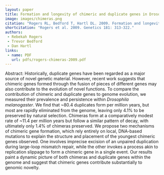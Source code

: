 ```yaml
---
layout: paper
title: Formation and longevity of chimeric and duplicate genes in Drosophila melanogaster
image: images/chimeras.png
citation: "Rogers RL, Bedford T, Hartl DL. 2009. Formation and longevity of chimeric and duplicate genes in Drosophila melanogaster. Genetics 181: 313-322."
shortcitation: "Rogers et al. 2009. Genetics 181: 313-322."
authors:
 - Rebekah Rogers
 - Trevor Bedford
 - Dan Hartl 
links:
 - name: PDF
   url: pdfs/rogers-chimeras-2009.pdf
---
```


Abstract: Historically, duplicate genes have been regarded as a major source of novel genetic material. However, recent work suggests that chimeric genes formed through the fusion of pieces of different genes may also contribute to the evolution of novel functions. To compare the contribution of chimeric and duplicate genes to genome evolution, we measured their prevalence and persistence within *Drosophila melanogaster*. We ﬁnd that ~80.4 duplicates form per million years, but most are rapidly eliminated from the genome, leaving only 4.1% to be preserved by natural selection. Chimeras form at a comparatively modest rate of ~11.4 per million years but follow a similar pattern of decay, with ultimately only 1.4% of chimeras preserved. We propose two mechanisms of chimeric gene formation, which rely entirely on local, DNA-based mutations to explain the structure and placement of the youngest chimeric genes observed. One involves imprecise excision of an unpaired duplication during large-loop mismatch repair, while the other invokes a process akin to replication slippage to form a chimeric gene in a single event. Our results paint a dynamic picture of both chimeras and duplicate genes within the genome and suggest that chimeric genes contribute substantially to genomic novelty.
